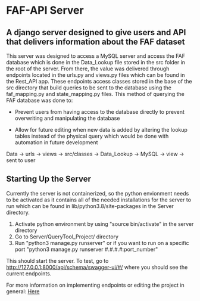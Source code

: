 # FAF-API Server

## A django server designed to give users and API that delivers information about the FAF dataset

This server was designed to access a MySQL server and access the FAF database which is done in the Data_Lookup file stored in the src folder in the root of the server. From there, the value was delivered through endpoints located in the urls.py and views.py files which can be found in the Rest_API app. These endpoints access classes stored in the base of the src directory that build queries to be sent to the database using the faf_mapping.py and state_mapping.py files. This method of querying the FAF database was done to:

* Prevent users from having access to the database directly to prevent overwriting and manipulating the database

* Allow for future editing when new data is added by altering the lookup tables instead of the physical query which would be done with automation in future development

Data -> urls -> views -> src/classes -> Data_Lookup -> MySQL -> view -> sent to user

## Starting Up the Server
Currently the server is not containerized, so the python envionment needs to be activated as it contains all of the needed installations for the server to run which can be found in lib/python3.8/site-packages in the Server directory.

1. Activate python environment by using "source bin/activate" in the server directory
2. Go to Server/QueryTool_Project/ directory
3. Run "python3 manage.py runserver" or if you want to run on a specific port "python3 manage.py runserver #.#.#.#:port_number"

This should start the server. To test, go to http://127.0.0.1:8000/api/schema/swagger-ui/#/ where you should see the current endpoints.

For more information on implementing endpoints or editing the project in general: [Here](DEV_README.md)
